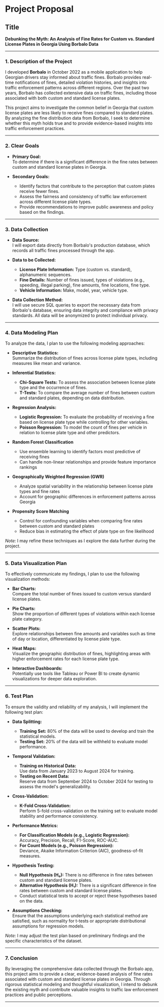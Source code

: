 # Project Proposal

## Title
**Debunking the Myth: An Analysis of Fine Rates for Custom vs. Standard License Plates in Georgia Using Borbalo Data**

---

### 1. Description of the Project

I developed **Borbalo** in October 2022 as a mobile application to help Georgian drivers stay informed about traffic fines. Borbalo provides real-time notifications of fines, detailed violation histories, and insights into traffic enforcement patterns across different regions. Over the past two years, Borbalo has collected extensive data on traffic fines, including those associated with both custom and standard license plates.

This project aims to investigate the common belief in Georgia that custom license plates are less likely to receive fines compared to standard plates. By analyzing the fine distribution data from Borbalo, I seek to determine whether this myth holds true and to provide evidence-based insights into traffic enforcement practices.

---

### 2. Clear Goals

- **Primary Goal:**  
  To determine if there is a significant difference in the fine rates between custom and standard license plates in Georgia.

- **Secondary Goals:**  
  - Identify factors that contribute to the perception that custom plates receive fewer fines.
  - Assess the fairness and consistency of traffic law enforcement across different license plate types.
  - Provide recommendations to improve public awareness and policy based on the findings.

---

### 3. Data Collection

- **Data Source:**  
  I will export data directly from Borbalo's production database, which records all traffic fines processed through the app.

- **Data to be Collected:**  
  - **License Plate Information:** Type (custom vs. standard), alphanumeric sequences.
  - **Fine Details:** Number of fines issued, types of violations (e.g., speeding, illegal parking), fine amounts, fine locations, fine type.
  - **Vehicle Information:** Make, model, year, vehicle type.

- **Data Collection Method:**  
  I will use secure SQL queries to export the necessary data from Borbalo's database, ensuring data integrity and compliance with privacy standards. All data will be anonymized to protect individual privacy.

---

### 4. Data Modeling Plan

To analyze the data, I plan to use the following modeling approaches:

- **Descriptive Statistics:**  
  Summarize the distribution of fines across license plate types, including measures like mean and variance.

- **Inferential Statistics:**  
  - **Chi-Square Tests:** To assess the association between license plate type and the occurrence of fines.
  - **T-Tests:** To compare the average number of fines between custom and standard plates, depending on data distribution.

- **Regression Analysis:**  
  - **Logistic Regression:** To evaluate the probability of receiving a fine based on license plate type while controlling for other variables.
  - **Poisson Regression:** To model the count of fines per vehicle in relation to license plate type and other predictors.

- **Random Forest Classification**
  - Use ensemble learning to identify factors most predictive of receiving fines
  - Can handle non-linear relationships and provide feature importance rankings

- **Geographically Weighted Regression (GWR)**
  - Analyze spatial variability in the relationship between license plate types and fine rates
  - Account for geographic differences in enforcement patterns across Georgia

- **Propensity Score Matching**
  - Control for confounding variables when comparing fine rates between custom and standard plates
  - Reduce bias in estimating the effect of plate type on fine likelihood
 
*Note:* I may refine these techniques as I explore the data further during the project.

---

### 5. Data Visualization Plan

To effectively communicate my findings, I plan to use the following visualization methods:

- **Bar Charts:**  
  Compare the total number of fines issued to custom versus standard license plates.

- **Pie Charts:**  
  Show the proportion of different types of violations within each license plate category.

- **Scatter Plots:**  
  Explore relationships between fine amounts and variables such as time of day or location, differentiated by license plate type.

- **Heat Maps:**  
  Visualize the geographic distribution of fines, highlighting areas with higher enforcement rates for each license plate type.

- **Interactive Dashboards:**  
  Potentially use tools like Tableau or Power BI to create dynamic visualizations for deeper data exploration.

---

### 6. Test Plan

To ensure the validity and reliability of my analysis, I will implement the following test plan:

- **Data Splitting:**  
  - **Training Set:** 80% of the data will be used to develop and train the statistical models.
  - **Testing Set:** 20% of the data will be withheld to evaluate model performance.

- **Temporal Validation:**  
  - **Training on Historical Data:**  
    Use data from January 2023 to August 2024 for training.
  - **Testing on Recent Data:**  
    Reserve data from September 2024 to October 2024 for testing to assess the model's generalizability.

- **Cross-Validation:**  
  - **K-Fold Cross-Validation:**  
    Perform 5-fold cross-validation on the training set to evaluate model stability and performance consistency.

- **Performance Metrics:**  
  - **For Classification Models (e.g., Logistic Regression):**  
    Accuracy, Precision, Recall, F1-Score, ROC-AUC.
  - **For Count Models (e.g., Poisson Regression):**  
    Deviance, Akaike Information Criterion (AIC), goodness-of-fit measures.

- **Hypothesis Testing:**  
  - **Null Hypothesis (H₀):** There is no difference in fine rates between custom and standard license plates.
  - **Alternative Hypothesis (H₁):** There is a significant difference in fine rates between custom and standard license plates.
  - Conduct statistical tests to accept or reject these hypotheses based on the data.

- **Assumptions Checking:**  
  Ensure that the assumptions underlying each statistical method are satisfied, such as normality for t-tests or appropriate distributional assumptions for regression models.

*Note:* I may adjust the test plan based on preliminary findings and the specific characteristics of the dataset.

---

### 7. Conclusion

By leveraging the comprehensive data collected through the Borbalo app, this project aims to provide a clear, evidence-based analysis of fine rates associated with custom and standard license plates in Georgia. Through rigorous statistical modeling and thoughtful visualization, I intend to debunk the existing myth and contribute valuable insights to traffic law enforcement practices and public perceptions.

---
